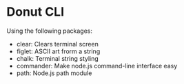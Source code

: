 # Donut CLI

Using the following packages:
- clear: Clears terminal screen
- figlet: ASCII art frorm a string
- chalk: Terminal string styling
- commander: Make node.js command-line interface easy
- path: Node.js path module
